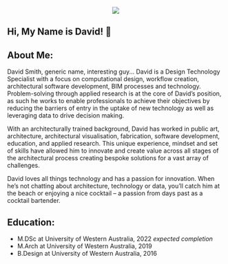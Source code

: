 <p align="center">
<img src="https://user-images.githubusercontent.com/76982323/164615876-77e82464-21d4-4dbf-b2ac-8cdb05402fc8.jpg" />
</p>

## Hi, My Name is David! 👋

## About Me: 
David Smith, generic name, interesting guy...
David is a Design Technology Specialist with a focus on computational design, workflow creation, architectural software development, BIM processes and technology. Problem-solving through applied research is at the core of David’s position, as such he works to enable professionals to achieve their objectives by reducing the barriers of entry in the uptake of new technology as well as leveraging data to drive decision making. 

With an architecturally trained background, David has worked in public art, architecture, architectural visualisation, fabrication, software development, education, and applied research. This unique experience, mindset and set of skills have allowed him to innovate and create value across all stages of the architectural process creating bespoke solutions for a vast array of challenges. 

David loves all things technology and has a passion for innovation. When he’s not chatting about architecture, technology or data, you’ll catch him at the beach or enjoying a nice cocktail – a passion from days past as a cocktail bartender.

## Education: 

- M.DSc at University of Western Australia, 2022 *expected completion*
- M.Arch at University of Western Australia, 2019
- B.Design at University of Western Australia, 2016

<!--
**davidptsmith/davidptsmith** is a ✨ _special_ ✨ repository because its `README.md` (this file) appears on your GitHub profile.

Here are some ideas to get you started:

- 🔭 I’m currently working on ...
- 🌱 I’m currently learning ...
- 👯 I’m looking to collaborate on ...
- 🤔 I’m looking for help with ...
- 💬 Ask me about ...
- 📫 How to reach me: ...
- 😄 Pronouns: ...
- ⚡ Fun fact: ...
-->
